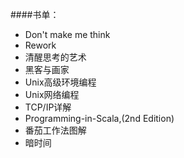 ####书单：
* Don't make me think
* Rework
* 清醒思考的艺术
* 黑客与画家
* Unix高级环境编程
* Unix网络编程
* TCP/IP详解
* Programming-in-Scala,(2nd Edition)
* 番茄工作法图解
* 暗时间
